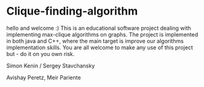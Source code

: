 Clique-finding-algorithm
========================
hello and welcome :)
This is an educational software project dealing with implementing max-clique algorithms on graphs.
The project is implemented in both java and C++, where the main target is improve our algorithms implementation skills.
You are all welcome to make any use of this project but - do it on you own risk.

Simon Kenin / Sergey Stavchansky

Avishay Peretz, Meir Pariente
